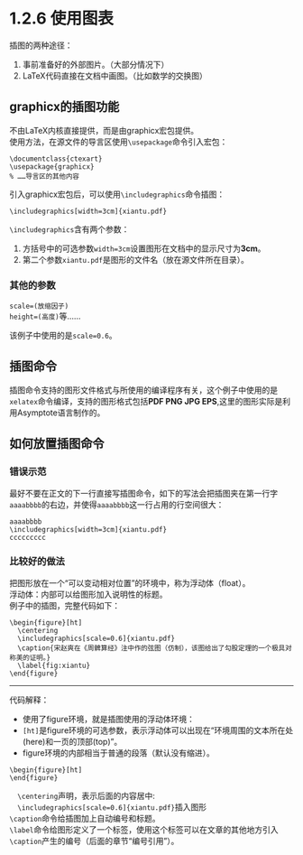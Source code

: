 # 1.2.6 使用图表
插图的两种途径：  
1. 事前准备好的外部图片。（大部分情况下）  
2. LaTeX代码直接在文档中画图。（比如数学的交换图）  
  
## graphicx的插图功能
不由LaTeX内核直接提供，而是由graphicx宏包提供。  
使用方法，在源文件的导言区使用`\usepackage`命令引入宏包：  
```
\documentclass{ctexart}
\usepackage{graphicx}
% ……导言区的其他内容
```
引入graphicx宏包后，可以使用`\includegraphics`命令插图：  
```
\includegraphics[width=3cm]{xiantu.pdf}
```
`\includegraphics`含有两个参数：  
1. 方括号中的可选参数`width=3cm`设置图形在文档中的显示尺寸为**3cm**。  
2. 第二个参数`xiantu.pdf`是图形的文件名（放在源文件所在目录）。  
  
### 其他的参数
`scale=(放缩因子)`  
`height=(高度)`等……  
  
该例子中使用的是`scale=0.6`。  
## 插图命令
插图命令支持的图形文件格式与所使用的编译程序有关，这个例子中使用的是`xelatex`命令编译，支持的图形格式包括**PDF PNG JPG EPS**,这里的图形实际是利用Asymptote语言制作的。  
## 如何放置插图命令
### 错误示范
最好不要在正文的下一行直接写插图命令，如下的写法会把插图夹在第一行字`aaaabbbb`的右边，并使得`aaaabbbb`这一行占用的行空间很大：  
```
aaaabbbb
\includegraphics[width=3cm]{xiantu.pdf}
ccccccccc
```
### 比较好的做法
把图形放在一个“可以变动相对位置”的环境中，称为浮动体（float）。  
浮动体：内部可以给图形加入说明性的标题。  
例子中的插图，完整代码如下：  
```
\begin{figure}[ht]
  \centering
  \includegraphics[scale=0.6]{xiantu.pdf}
  \caption{宋赵爽在《周髀算经》注中作的弦图（仿制），该图给出了勾股定理的一个极具对称美的证明。}
  \label{fig:xiantu}
\end{figure}
```
---

代码解释：  
- 使用了figure环境，就是插图使用的浮动体环境：  
- `[ht]`是figure环境的可选参数，表示浮动体可以出现在“环境周围的文本所在处(here)和一页的顶部(top)”。  
- figure环境的内部相当于普通的段落（默认没有缩进）。  
```
\begin{figure}[ht]
\end{figure}
```
  
  `  \centering`声明，表示后面的内容居中:  
`  \includegraphics[scale=0.6]{xiantu.pdf}`插入图形  
`\caption`命令给插图加上自动编号和标题。  
`\label`命令给图形定义了一个标签，使用这个标签可以在文章的其他地方引入`\caption`产生的编号（后面的章节“编号引用”）。  
